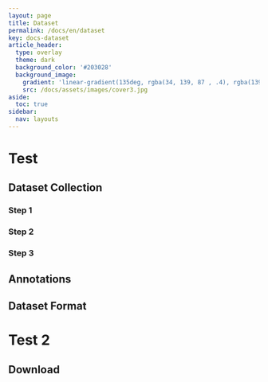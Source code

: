 ```yaml
---
layout: page
title: Dataset
permalink: /docs/en/dataset
key: docs-dataset
article_header:
  type: overlay
  theme: dark
  background_color: '#203028'
  background_image:
    gradient: 'linear-gradient(135deg, rgba(34, 139, 87 , .4), rgba(139, 34, 139, .4))'
    src: /docs/assets/images/cover3.jpg
aside:
  toc: true
sidebar:
  nav: layouts
---
```



# Test


## Dataset Collection

### Step 1



### Step 2



### Step 3



## Annotations



## Dataset Format




# Test 2




## Download